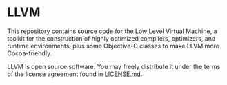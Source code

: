 # LLVM

This repository contains source code for the Low Level Virtual Machine, a toolkit for the construction of highly optimized compilers, optimizers, and runtime environments, plus some Objective-C classes to make LLVM more Cocoa-friendly.

LLVM is open source software. You may freely distribute it under the terms of the license agreement found in [LICENSE.md](LICENSE.md).
